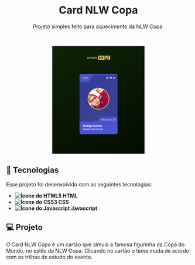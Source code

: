 <h1 align="center"> Card NLW Copa </h1>

<p align="center">
  Projeto simples feito para aquecimento da NLW Copa.
</p>

<br>

<p align="center">
  <img src="./github/project-image.jpg" alt="Imagem do projeto" width="50%"/>
</p>

## 🚀 Tecnologias

Esse projeto foi desenvolvido com as seguintes tecnologias:

- <strong>
    <img src="https://img.icons8.com/color/344/html-5--v1.png" alt="Ícone do HTML5" style="width: 18px;" /> 
      HTML
  </strong>
- <strong>
    <img src="https://img.icons8.com/color/344/css3.png" alt="Ícone do CSS3" style="width: 18px;" /> 
      CSS
  </strong>
- <strong>
     <img src="https://img.icons8.com/color/344/javascript--v1.png" alt="Ícone do Javascript" style="width: 16px;" /> 
      Javascript
  </strong>

## 💻 Projeto

O Card NLW Copa é um cartão que simula a famosa figurinha da Copa do Mundo, no estilo da NLW Copa. Clicando no cartão o tema muda de acordo com as trilhas de estudo do evento.
